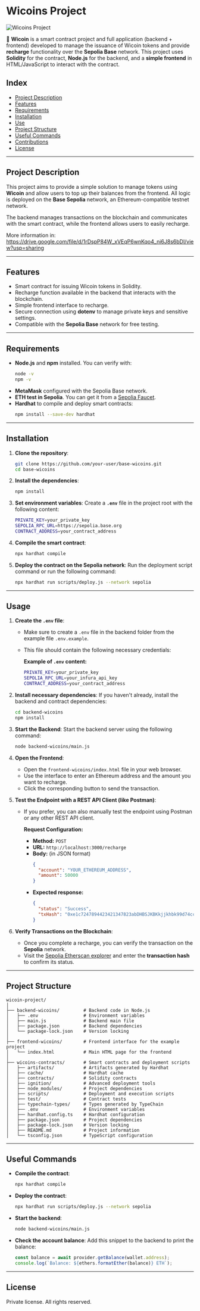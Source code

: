 # **Wicoins Project**

![Wicoins Project](https://res.cloudinary.com/gregoryinnovo/image/upload/v1728860743/foodhy/a3y5xbqiielugirsxy8h.png)

🚀 **Wicoin** is a smart contract project and full application (backend + frontend) developed to manage the issuance of Wicoin tokens and provide **recharge** functionality over the **Sepolia Base** network. This project uses **Solidity** for the contract, **Node.js** for the backend, and a **simple frontend** in HTML/JavaScript to interact with the contract.

## **Index**

- [Project Description](#project-description)
- [Features](#features)
- [Requirements](#requirements)
- [Installation](#installation)
- [Use](#use)
- [Project Structure](#project-structure)
- [Useful Commands](#useful-commands)
- [Contributions](#contributions)
- [License](#license)

---

## **Project Description**

This project aims to provide a simple solution to manage tokens using **Wicoin** and allow users to top up their balances from the frontend. All logic is deployed on the **Base Sepolia** network, an Ethereum-compatible testnet network.

The backend manages transactions on the blockchain and communicates with the smart contract, while the frontend allows users to easily recharge.

More information in: https://drive.google.com/file/d/1rDspP84W_xVEqP6wnKqo4_ni6J8s6bDl/view?usp=sharing

---

## **Features**

- Smart contract for issuing Wicoin tokens in Solidity.
- Recharge function available in the backend that interacts with the blockchain.
- Simple frontend interface to recharge.
- Secure connection using **dotenv** to manage private keys and sensitive settings.
- Compatible with the **Sepolia Base** network for free testing.

---

## **Requirements**

- **Node.js** and **npm** installed. You can verify with:
  ```bash
  node -v
  npm -v
  ```
- **MetaMask** configured with the Sepolia Base network.
- **ETH test in Sepolia**. You can get it from a [Sepolia Faucet](https://sepoliafaucet.com).
- **Hardhat** to compile and deploy smart contracts:
  ```bash
  npm install --save-dev hardhat
  ```

---

## **Installation**

1. **Clone the repository**:

   ```bash
   git clone https://github.com/your-user/base-wicoins.git
   cd base-wicoins
   ```

2. **Install the dependencies**:

   ```bash
   npm install
   ```

3. **Set environment variables**:
   Create a **`.env`** file in the project root with the following content:

   ```bash
   PRIVATE_KEY=your_private_key
   SEPOLIA_RPC_URL=https://sepolia.base.org
   CONTRACT_ADDRESS=your_contract_address
   ```

4. **Compile the smart contract**:

   ```bash
   npx hardhat compile
   ```

5. **Deploy the contract on the Sepolia network**:
   Run the deployment script command or run the following command:

   ```bash
   npx hardhat run scripts/deploy.js --network sepolia
   ```

---

## **Usage**

1. **Create the `.env` file**:

   - Make sure to create a `.env` file in the backend folder from the example file `.env.example`.
   - This file should contain the following necessary credentials:

     **Example of `.env` content:**

     ```bash
     PRIVATE_KEY=your_private_key
     SEPOLIA_RPC_URL=your_infura_api_key
     CONTRACT_ADDRESS=your_contract_address
     ```

2. **Install necessary dependencies**:
   If you haven't already, install the backend and contract dependencies:

   ```bash
   cd backend-wicoins
   npm install
   ```

3. **Start the Backend**:
   Start the backend server using the following command:

   ```bash
   node backend-wicoins/main.js
   ```

4. **Open the Frontend**:

   - Open the `frontend-wicoins/index.html` file in your web browser.
   - Use the interface to enter an Ethereum address and the amount you want to recharge.
   - Click the corresponding button to send the transaction.

5. **Test the Endpoint with a REST API Client (like Postman)**:

   - If you prefer, you can also manually test the endpoint using Postman or any other REST API client.

     **Request Configuration:**

     - **Method:** `POST`
     - **URL:** `http://localhost:3000/recharge`
     - **Body:** (in JSON format)
       ```json
       {
         "account": "YOUR_ETHEREUM_ADDRESS",
         "amount": 50000
       }
       ```
     - **Expected response:**
       ```json
       {
         "status": "Success",
         "txHash": "0xe1c7247894423421347823abDHBSJKBKkjjkhbk99d74cc1b9269fda12e408f28e08b"
       }
       ```

6. **Verify Transactions on the Blockchain**:
   - Once you complete a recharge, you can verify the transaction on the **Sepolia** network.
   - Visit the [Sepolia Etherscan explorer](https://sepolia.etherscan.io) and enter the **transaction hash** to confirm its status.

---

## **Project Structure**

```plaintext
wicoin-project/
│
├── backend-wicoins/         # Backend code in Node.js
│   ├── .env                 # Environment variables
│   ├── main.js              # Backend main file
│   ├── package.json         # Backend dependencies
│   └── package-lock.json    # Version locking
│
├── frontend-wicoins/        # Frontend interface for the example project
│   └── index.html           # Main HTML page for the frontend
│
├── wicoins-contracts/       # Smart contracts and deployment scripts
│   ├── artifacts/           # Artifacts generated by Hardhat
│   ├── cache/               # Hardhat cache
│   ├── contracts/           # Solidity contracts
│   ├── ignition/            # Advanced deployment tools
│   ├── node_modules/        # Project dependencies
│   ├── scripts/             # Deployment and execution scripts
│   ├── test/                # Contract tests
│   ├── typechain-types/     # Types generated by TypeChain
│   ├── .env                 # Environment variables
│   ├── hardhat.config.ts    # Hardhat configuration
│   ├── package.json         # Project dependencies
│   ├── package-lock.json    # Version locking
│   ├── README.md            # Project information
│   └── tsconfig.json        # TypeScript configuration
```

---

## **Useful Commands**

- **Compile the contract**:

  ```bash
  npx hardhat compile
  ```

- **Deploy the contract**:

  ```bash
  npx hardhat run scripts/deploy.js --network sepolia
  ```

- **Start the backend**:

  ```bash
  node backend-wicoins/main.js
  ```

- **Check the account balance**:
  Add this snippet to the backend to print the balance:
  ```javascript
  const balance = await provider.getBalance(wallet.address);
  console.log(`Balance: ${ethers.formatEther(balance)} ETH`);
  ```

---

## **License**

Private license. All rights reserved.

